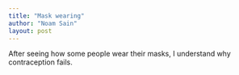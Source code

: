 ```yaml
---
title: "Mask wearing"
author: "Noam Sain"
layout: post
---
```


After seeing how some people wear their masks, I understand why contraception fails.

